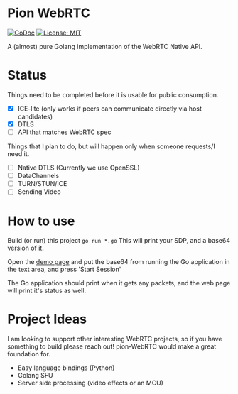 # Pion WebRTC
[![GoDoc](https://godoc.org/github.com/pions/turn?status.svg)](https://godoc.org/github.com/pions/turn)
[![License: MIT](https://img.shields.io/badge/License-MIT-yellow.svg)](LICENSE.md)

A (almost) pure Golang implementation of the WebRTC Native API.

# Status
Things need to be completed before it is usable for public consumption.
- [x] ICE-lite (only works if peers can communicate directly via host candidates)
- [x] DTLS
- [ ] API that matches WebRTC spec

Things that I plan to do, but will happen only when someone requests/I need it.
* [ ] Native DTLS (Currently we use OpenSSL)
* [ ] DataChannels
* [ ] TURN/STUN/ICE
* [ ] Sending Video

# How to use
Build (or run) this project `go run *.go` This will print your SDP, and a base64 version of it.

Open the [demo page](https://jsfiddle.net/tr2uq31e/) and put the base64
from running the Go application in the text area, and press 'Start Session'

The Go application should print when it gets any packets, and the web page will print it's status as well.

# Project Ideas
I am looking to support other interesting WebRTC projects, so if you have something to build please reach out!
pion-WebRTC would make a great foundation for.

* Easy language bindings (Python)
* Golang SFU
* Server side processing (video effects or an MCU)

